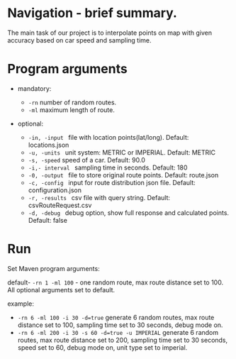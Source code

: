 # Navigation - brief summary.
The main task of our project is to interpolate points on map with given accuracy based on car speed and sampling time.

# Program arguments
- mandatory:
    * ```-rn``` number of random routes.
    * ```-ml``` maximum length of route.
 
 - optional:
    * ```-in, -input ``` file with location points(lat/long). Default: locations.json
    * ```-u, -units ``` unit system: METRIC or IMPERIAL. Default: METRIC
    * ```-s, -speed``` speed of a car. Default: 90.0
    * ```-i,- interval ``` sampling time in seconds. Default: 180
    * ```-0, -output ``` file to store original route points. Default: route.json
    * ```-c, -config ``` input for route distribution json file. Default: configuration.json
    * ```-r, -results ``` csv file with query string. Default: csvRouteRequest.csv
    * ```-d, -debug ``` debug option, show full response and calculated points. Default: false
 
 # Run
 Set Maven program arguments:
 
 default-  ```-rn 1 -ml 100``` - one random route, max route distance set to 100. All optional arguments set to default.
 
 example:
 * ```-rn 6 -ml 100 -i 30 -d=true``` generate 6 random routes, max route distance set to 100, sampling time set to 30 seconds, debug mode on.
 * ```-rn 6 -ml 200 -i 30 -s 60 -d=true -u IMPERIAL``` generate 6 random routes, max route distance set to 200, sampling time set to 30 seconds, speed set to 60, debug mode on, unit type set to imperial.
 
 
 
 